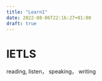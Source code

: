 ```yaml
---
title: "Learn1"
date: 2022-08-06T22:16:27+01:00
draft: true
---
```


# IETLS 


reading, listen， speaking， writing